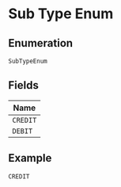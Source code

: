 
# Sub Type Enum

## Enumeration

`SubTypeEnum`

## Fields

| Name |
|  --- |
| `CREDIT` |
| `DEBIT` |

## Example

```
CREDIT
```

